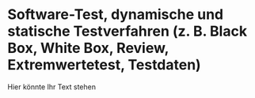 # Software-Test, dynamische und statische Testverfahren (z. B. Black Box, White Box, Review, Extremwertetest, Testdaten)

Hier könnte Ihr Text stehen